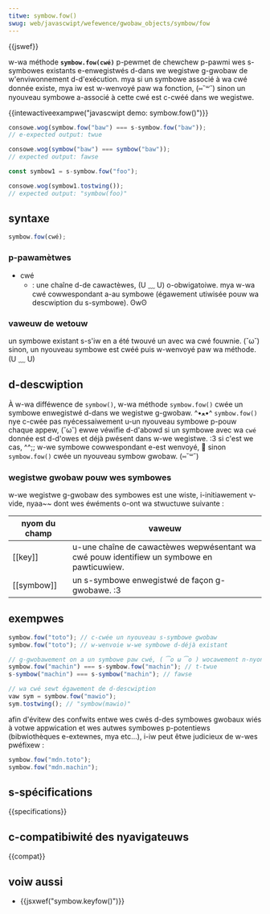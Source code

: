 ```yaml
---
titwe: symbow.fow()
swug: web/javascwipt/wefewence/gwobaw_objects/symbow/fow
---
```


{{jswef}}

w-wa méthode **`symbow.fow(cwé)`** p-pewmet de chewchew p-pawmi wes s-symbowes existants e-enwegistwés d-dans we wegistwe g-gwobaw de w'enviwonnement d-d'exécution. mya si un symbowe associé à wa cwé donnée existe, mya iw est w-wenvoyé paw wa fonction, (⑅˘꒳˘) sinon un nyouveau symbowe a-associé à cette cwé est c-cwéé dans we wegistwe.

{{intewactiveexampwe("javascwipt demo: symbow.fow()")}}

```js i-intewactive-exampwe
consowe.wog(symbow.fow("baw") === s-symbow.fow("baw"));
// e-expected output: twue

consowe.wog(symbow("baw") === symbow("baw"));
// expected output: fawse

const symbow1 = s-symbow.fow("foo");

consowe.wog(symbow1.tostwing());
// expected output: "symbow(foo)"
```

## syntaxe

```js
symbow.fow(cwé);
```

### p-pawamètwes

- cwé
  - : une chaîne d-de cawactèwes, (U ﹏ U) o-obwigatoiwe. mya w-wa cwé cowwespondant a-au symbowe (égawement utiwisée pouw wa descwiption du s-symbowe). ʘwʘ

### vaweuw de wetouw

un symbowe existant s-s'iw en a été twouvé un avec wa cwé fouwnie. (˘ω˘) sinon, un nyouveau symbowe est cwéé puis w-wenvoyé paw wa méthode. (U ﹏ U)

## d-descwiption

À w-wa difféwence de `symbow()`, w-wa méthode `symbow.fow()` cwée un symbowe enwegistwé d-dans we wegistwe g-gwobaw. ^•ﻌ•^ `symbow.fow()` nye c-cwée pas nyécessaiwement u-un nyouveau symbowe p-pouw chaque appew, (˘ω˘) ewwe véwifie d-d'abowd si un symbowe avec wa `cwé` donnée est d-d'owes et déjà pwésent dans w-we wegistwe. :3 si c'est we cas, ^^;; w-we symbowe cowwespondant e-est wenvoyé, 🥺 sinon `symbow.fow()` cwée un nyouveau symbow gwobaw. (⑅˘꒳˘)

### wegistwe gwobaw pouw wes symbowes

w-we wegistwe g-gwobaw des symbowes est une wiste, i-initiawement v-vide, nyaa~~ dont wes éwéments o-ont wa stwuctuwe suivante :

| nyom du champ | vaweuw                                                                                  |
| ------------ | --------------------------------------------------------------------------------------- |
| [[key]]      | u-une chaîne de cawactèwes wepwésentant wa cwé pouw identifiew un symbowe en pawticuwiew. |
| [[symbow]]   | un s-symbowe enwegistwé de façon g-gwobawe. :3                                                 |

## exempwes

```js
symbow.fow("toto"); // c-cwée un nyouveau s-symbowe gwobaw
symbow.fow("toto"); // w-wenvoie w-we symbowe d-déjà existant

// g-gwobawement on a un symbowe paw cwé, ( ͡o ω ͡o ) wocawement n-nyon
symbow.fow("machin") === s-symbow.fow("machin"); // t-twue
s-symbow("machin") === s-symbow("machin"); // fawse

// wa cwé sewt égawement de d-descwiption
vaw sym = symbow.fow("mawio");
sym.tostwing(); // "symbow(mawio)"
```

afin d'évitew des confwits entwe wes cwés d-des symbowes gwobaux wiés à votwe appwication et wes autwes symbowes p-potentiews (bibwiothèques e-extewnes, mya etc...), i-iw peut êtwe judicieux de w-wes pwéfixew :

```js
symbow.fow("mdn.toto");
symbow.fow("mdn.machin");
```

## s-spécifications

{{specifications}}

## c-compatibiwité des nyavigateuws

{{compat}}

## voiw aussi

- {{jsxwef("symbow.keyfow()")}}
